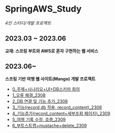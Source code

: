 # SpringAWS_Study
*4인 스터디/개발 프로젝트*
## 2023.03 ~ 2023.06
**교재: 스프링 부트와 AWS로 혼자 구현하는 웹 서비스**  
## 2023.06~
**스프링 기반 여행 웹 사이트(Mango) 개발 프로젝트**  

- [0_주제+시나리오+UI+DB스키마 회의](https://github.com/minjiKim87/Man_go-Trip_PersonalKMJ/blob/48ed2f7bea0a5ca63ce83b5e83b941af11d06b48/0_%EC%A3%BC%EC%A0%9C%2B%EC%8B%9C%EB%82%98%EB%A6%AC%EC%98%A4%2BUI%2BDB%EC%8A%A4%ED%82%A4%EB%A7%88%20%ED%9A%8C%EC%9D%98.md)
- [1_오류 해결_2308](https://github.com/minjiKim87/Man_go-Trip_PersonalKMJ/blob/b4a9aea86037c2e6cc8eaf9eab9847d14c34ee6a/2308_1_%EC%98%A4%EB%A5%98%20%ED%95%B4%EA%B2%B0.md)
- [2_DB 연결 및 기능 추가_2308](https://github.com/minjiKim87/Man_go-Trip_PersonalKMJ/blob/b4a9aea86037c2e6cc8eaf9eab9847d14c34ee6a/2308_2_DB%20%EC%97%B0%EA%B2%B0%20%EB%B0%8F%20%EA%B8%B0%EB%8A%A5%20%EC%B6%94%EA%B0%80.md)
- [3_기능(record db 작용, record_content)_2308](https://github.com/minjiKim87/Man_go-Trip_PersonalKMJ/blob/b4a9aea86037c2e6cc8eaf9eab9847d14c34ee6a/2308_3_0819%20%EA%B8%B0%EB%8A%A5(record%20db%20%EC%9E%91%EC%9A%A9%2C%20record_content).md)
- [4_기능추가(record_content+세부조회 페이지)_2309](https://github.com/minjiKim87/Man_go-Trip_PersonalKMJ/blob/b4a9aea86037c2e6cc8eaf9eab9847d14c34ee6a/2309_1_%EA%B8%B0%EB%8A%A5%EC%B6%94%EA%B0%80(record_content%2B%EC%84%B8%EB%B6%80%EC%A1%B0%ED%9A%8C%20%ED%8E%98%EC%9D%B4%EC%A7%80).md)
- [5_여행 기록 수정, 흐름_2309](https://github.com/minjiKim87/Man_go-Trip_PersonalKMJ/blob/b4a9aea86037c2e6cc8eaf9eab9847d14c34ee6a/2309_2_%EC%97%AC%ED%96%89%20%EA%B8%B0%EB%A1%9D%20%EC%88%98%EC%A0%95%2C%20%ED%9D%90%EB%A6%84.md)
- [6_부트스트랩+mustache+delete_2309](https://github.com/minjiKim87/Man_go-Trip_PersonalKMJ/blob/b4a9aea86037c2e6cc8eaf9eab9847d14c34ee6a/2309_3_%EB%B6%80%ED%8A%B8%EC%8A%A4%ED%8A%B8%EB%9E%A9%2Bmustache%2Bdelete.md)
